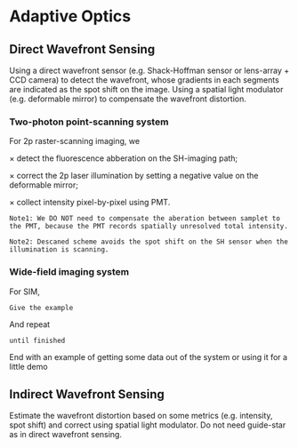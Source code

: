 # Adaptive Optics


## Direct Wavefront Sensing

Using a direct wavefront sensor (e.g. Shack-Hoffman sensor or lens-array + CCD camera) to detect the wavefront, whose gradients in each segments are indicated as the spot shift on the image. Using a spatial light modulator (e.g. deformable mirror) to compensate the wavefront distortion.

### Two-photon point-scanning system

For 2p raster-scanning imaging, we 

× detect the fluorescence abberation on the SH-imaging path;

× correct the 2p laser illumination by setting a negative value on the deformable mirror;

× collect intensity pixel-by-pixel using PMT.

```
Note1: We DO NOT need to compensate the aberation between samplet to the PMT, because the PMT records spatially unresolved total intensity. 
```
```
Note2: Descaned scheme avoids the spot shift on the SH sensor when the illumination is scanning.
```

### Wide-field imaging system

For SIM, 

```
Give the example
```

And repeat

```
until finished
```

End with an example of getting some data out of the system or using it for a little demo


## Indirect Wavefront Sensing

Estimate the wavefront distortion based on some metrics (e.g. intensity, spot shift) and correct using spatial light modulator. Do not need guide-star as in direct wavefront sensing. 




